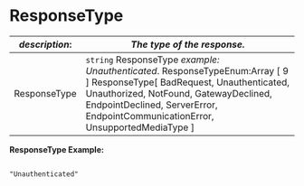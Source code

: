 
# ResponseType

| *description*:   | *The type of the response.*|
|----|----|
| ResponseType   |  ``` string ```  ResponseType *example: Unauthenticated*. ResponseTypeEnum:Array [ 9 ]  ResponseType[ BadRequest, Unauthenticated, Unauthorized, NotFound, GatewayDeclined, EndpointDeclined, ServerError, EndpointCommunicationError, UnsupportedMediaType ]|

**ResponseType Example:**

```{r}

"Unauthenticated"

```

